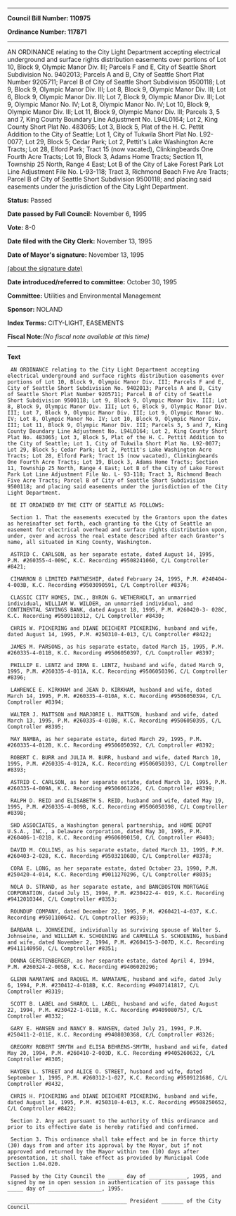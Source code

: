 

********

**Council Bill Number: 110975**
   
**Ordinance Number: 117871**
********

 AN ORDINANCE relating to the City Light Department accepting electrical underground and surface rights distribution easements over portions of Lot 10, Block 9, Olympic Manor Div. III; Parcels F and E, City of Seattle Short Subdivision No. 9402013; Parcels A and B, City of Seattle Short Plat Number 9205711; Parcel B of City of Seattle Short Subdivision 9500118; Lot 9, Block 9, Olympic Manor Div. III; Lot 8, Block 9, Olympic Manor Div. III; Lot 6, Block 9, Olympic Manor Div. III; Lot 7, Block 9, Olympic Manor Div. III; Lot 9, Olympic Manor No. IV; Lot 8, Olympic Manor No. IV; Lot 10, Block 9, Olympic Manor Div. III; Lot 11, Block 9, Olympic Manor Div. III; Parcels 3, 5 and 7, King County Boundary Line Adjustment No. L94L0164; Lot 2, King County Short Plat No. 483065; Lot 3, Block 5, Plat of the H. C. Pettit Addition to the City of Seattle; Lot 1, City of Tukwila Short Plat No. L92-0077; Lot 29, Block 5; Cedar Park; Lot 2, Pettit's Lake Washington Acre Tracts; Lot 28, Elford Park; Tract 15 (now vacated), Clinkingbeards One Fourth Acre Tracts; Lot 19, Block 3, Adams Home Tracts; Section 11, Township 25 North, Range 4 East; Lot B of the City of Lake Forest Park Lot Line Adjustment File No. L-93-118; Tract 3, Richmond Beach Five Are Tracts; Parcel B of City of Seattle Short Subdivision 9500118; and placing said easements under the jurisdiction of the City Light Department.

**Status:** Passed
   
**Date passed by Full Council:** November 6, 1995
   
**Vote:** 8-0
   
**Date filed with the City Clerk:** November 13, 1995
   
**Date of Mayor's signature:** November 13, 1995
   
[(about the signature date)](/~public/approvaldate.htm)
   
   
   
**Date introduced/referred to committee:** October 30, 1995
   
**Committee:** Utilities and Environmental Management
   
**Sponsor:** NOLAND
   
   
**Index Terms:** CITY-LIGHT, EASEMENTS

**Fiscal Note:**_(No fiscal note available at this time)_

********

**Text**
   
```
 AN ORDINANCE relating to the City Light Department accepting electrical underground and surface rights distribution easements over portions of Lot 10, Block 9, Olympic Manor Div. III; Parcels F and E, City of Seattle Short Subdivision No. 9402013; Parcels A and B, City of Seattle Short Plat Number 9205711; Parcel B of City of Seattle Short Subdivision 9500118; Lot 9, Block 9, Olympic Manor Div. III; Lot 8, Block 9, Olympic Manor Div. III; Lot 6, Block 9, Olympic Manor Div. III; Lot 7, Block 9, Olympic Manor Div. III; Lot 9, Olympic Manor No. IV; Lot 8, Olympic Manor No. IV; Lot 10, Block 9, Olympic Manor Div. III; Lot 11, Block 9, Olympic Manor Div. III; Parcels 3, 5 and 7, King County Boundary Line Adjustment No. L94L0164; Lot 2, King County Short Plat No. 483065; Lot 3, Block 5, Plat of the H. C. Pettit Addition to the City of Seattle; Lot 1, City of Tukwila Short Plat No. L92-0077; Lot 29, Block 5; Cedar Park; Lot 2, Pettit's Lake Washington Acre Tracts; Lot 28, Elford Park; Tract 15 (now vacated), Clinkingbeards One Fourth Acre Tracts; Lot 19, Block 3, Adams Home Tracts; Section 11, Township 25 North, Range 4 East; Lot B of the City of Lake Forest Park Lot Line Adjustment File No. L- 93-118; Tract 3, Richmond Beach Five Acre Tracts; Parcel B of City of Seattle Short Subdivision 9500118; and placing said easements under the jurisdiction of the City Light Department.

 BE IT ORDAINED BY THE CITY OF SEATTLE AS FOLLOWS:

 Section 1. That the easements executed by the Grantors upon the dates as hereinafter set forth, each granting to the City of Seattle an easement for electrical overhead and surface rights distribution upon, under, over and across the real estate described after each Grantor's name, all situated in King County, Washington.

 ASTRID C. CARLSON, as her separate estate, dated August 14, 1995, P.M. #260355-4-009C, K.C. Recording #9508241060, C/L Comptroller #8421;

 CIMARRON 8 LIMITED PARTNESHIP, dated February 24, 1995, P.M. #240404-4-003B, K.C. Recording #9503090591, C/L Comptroller #8376;

 CLASSIC CITY HOMES, INC., BYRON G. WETHERHOLT, an unmarried individual, WILLIAM W. WILDER, an unmarried individual, and CONTINENTAL SAVINGS BANK, dated August 18, 1995, P.M. #260420-3- 028C, K.C. Recording #9509110312, C/L Comptroller #8430;

 CHRIS W. PICKERING and DIANE DEICHERT PICKERING, husband and wife, dated August 14, 1995, P.M. #250310-4-013, C/L Comptroller #8422;

 JAMES M. PARSONS, as his separate estate, dated March 15, 1995, P.M. #260335-4-011B, K.C. Recording #9506050397, C/L Comptroller #8397;

 PHILLIP E. LENTZ and IRMA E. LENTZ, husband and wife, dated March 9, 1995, P.M. #260335-4-011A, K.C. Recording #9506050396, C/L Comptroller #8396;

 LAWRENCE E. KIRKHAM and JEAN D. KIRKHAM, husband and wife, dated March 14, 1995, P.M. #260335-4-010A, K.C. Recording #9506050394, C/L Comptroller #8394;

 WALTER J. MATTSON and MARJORIE L. MATTSON, husband and wife, dated March 13, 1995, P.M. #260335-4-010B, K.C. Recording #9506050395, C/L Comptroller #8395;

 MAY NAMBA, as her separate estate, dated March 29, 1995, P.M. #260335-4-012B, K.C. Recording #9506050392, C/L Comptroller #8392;

 ROBERT C. BURR and JULIA M. BURR, husband and wife, dated March 10, 1995, P.M. #260335-4-012A, K.C. Recording #9506050393, C/L Comptroller #8393;

 ASTRID C. CARLSON, as her separate estate, dated March 10, 1995, P.M. #260335-4-009A, K.C. Recording #9506061226, C/L Comptroller #8399;

 RALPH D. REID and ELISABETH S. REID, husband and wife, dated May 19, 1995, P.M. #260335-4-009B, K.C. Recording #9506050398, C/L Comptroller #8398;

 SHD ASSOCIATES, a Washington general partnership, and HOME DEPOT U.S.A., INC., a Delaware corporation, dated May 30, 1995, P.M. #260406-1-021B, K.C. Recording #9606090150, C/L Comptroller #8403;

 DAVID M. COLLINS, as his separate estate, dated March 13, 1995, P.M. #260403-2-028, K.C. Recording #9503210680, C/L Comptroller #8378;

 CORA E. LONG, as her separate estate, dated October 23, 1990, P.M. #250420-4-014, K.C. Recording #9011270296, C/L Comptroller #8035;

 NOLA D. STRAND, as her separate estate, and BANCBOSTON MORTGAGE CORPORATION, dated July 15, 1994, P.M. #230422-4- 019, K.C. Recording #9412010344, C/L Comptroller #8353;

 ROUNDUP COMPANY, dated December 22, 1995, P.M. #260421-4-037, K.C. Recording #9501100642. C/L Comptroller #8359;

 BARBARA L. JOHNSEINE, individually as surviving spouse of Walter S. Johnseine, and WILLIAM K. SCHOENING and CARMELLA S. SCHOENING, husband and wife, dated November 2, 1994, P.M. #260415-3-007D, K.C. Recording #9411140950, C/L Comptroller #8351;

 DONNA GERSTENBERGER, as her separate estate, dated April 4, 1994, P.M. #260324-2-005B, K.C. Recording #9406020296;

 GLENN NAMATAME and RAQUEL M. NAMATAME, husband and wife, dated July 6, 1994, P.M. #230412-4-018B, K.C. Recording #9407141817, C/L Comptroller #8319;

 SCOTT B. LABEL and SHAROL L. LABEL, husband and wife, dated August 22, 1994, P.M. #230422-1-011B, K.C. Recording #9409080757, C/L Comptroller #8332;

 GARY E. HANSEN and NANCY B. HANSEN, dated July 21, 1994, P.M. #250411-2-011E, K.C. Recording #9408030368, C/L Comptroller #8326;

 GREGORY ROBERT SMYTH and ELISA BEHRENS-SMYTH, husband and wife, dated May 20, 1994, P.M. #260410-2-003D, K.C. Recording #9405260632, C/L Comptroller #8305;

 HAYDEN L. STREET and ALICE O. STREET, husband and wife, dated September 1, 1995, P.M. #260312-1-027, K.C. Recording #9509121686, C/L Comptroller #8432,

 CHRIS H. PICKERING and DIANE DEICHERT PICKERING, husband and wife, dated August 14, 1995, P.M. #250310-4-013, K.C. Recording #9508250652, C/L Comptroller #8422;

 Section 2. Any act pursuant to the authority of this ordinance and prior to its effective date is hereby ratified and confirmed.

 Section 3. This ordinance shall take effect and be in force thirty (30) days from and after its approval by the Mayor, but if not approved and returned by the Mayor within ten (10) days after presentation, it shall take effect as provided by Municipal Code Section 1.04.020.

 Passed by the City Council the _____ day of ____________, 1995, and signed by me in open session in authentication of its passage this _____ day of _________________, 1995.

 _____________________________________ President _______ of the City Council

```
